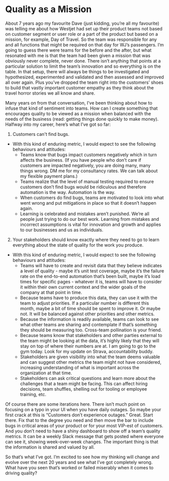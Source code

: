 # Quality as a Mission

About 7 years ago my favourite Dave (just kidding, you’re all my favourite) was telling me about how Westjet had set up their product teams not based on customer segment or user role or a part of the product but based on a mission, for example, Day of Travel. So the team was responsible for any and all functions that might be required on that day for WJ’s passengers. I’m going to guess there were teams for the before and the after, but what resonated with me is that the team had been given a mission that was obviously never complete, never done. There isn’t anything that points at a particular solution to limit the team’s innovation and so everything is on the table. In that setup, there will always be things to be investigated and hypothesized, experimented and validated and then assessed and improved all over again. Plus you’ve dropped the team right into the customers’ shoes to build that vastly important customer empathy as they think about the travel horror stories we all know and share.

Many years on from that conversation, I’ve been thinking about how to infuse that kind of sentiment into teams. How can I create something that encourages quality to be viewed as a mission when balanced with the needs of the business (read: getting things done quickly to make money). Halfway into my career, here’s what I’ve got so far:
1. Customers can't find bugs.
- With this kind of enduring metric, I would expect to see the following behaviours and attitudes:
  - Teams know that bugs impact customers negatively which in turn affects the business. (If you have people who don’t care if customers are impacted negatively, you are doing many, many things wrong. DM me for my consultancy rates. We can talk about my flexible payment plans.)
  - Teams realize that the level of manual testing required to ensure customers don’t find bugs would be ridiculous and therefore automation is the way. Automation is the way.
  - When customers do find bugs, teams are motivated to look into what went wrong and put mitigations in place so that it doesn’t happen again.
  - Learning is celebrated and mistakes aren’t punished. We’re all people just trying to do our best work. Learning from mistakes and incorrect assumptions is vital for innovation and growth and applies to our businesses and us as individuals.

2. Your stakeholders should know exactly where they need to go to learn everything about the state of quality for the work you produce.
- With this kind of enduring metric, I would expect to see the following behaviours and attitudes:
  - Teams will have to create and revisit data that they believe indicates a level of quality - maybe it’s unit test coverage, maybe it’s the failure rate on the end-to-end automation that’s been built, maybe it’s load times for specific pages - whatever it is, teams will have to consider it within their own current context and the wider goals of the company at that point in time.
  - Because teams have to produce this data, they can use it with the team to adjust priorities. If a particular number is different this month, maybe a bit of time should be spent to improve it. Or maybe not. It will be balanced against other priorities and other metrics.
  - Because the information is readily available, teams can look to see what other teams are sharing and contemplate if that’s something they should be measuring too. Cross-team pollination is your friend.
  - Because teams know that stakeholders and other parties external to the team might be looking at the data, it’s highly likely that they will stay on top of where their numbers are at. I am going to go to the gym today. Look for my update on Strava, accountability buddy.
  - Stakeholders are given visibility into what the team deems valuable and can suggest other metrics the team might not have considered, increasing understanding of what is important across the organization at that time.
  - Stakeholders can ask critical questions and learn more about the challenges that a team might be facing. This can affect hiring decisions, team shuffles, shelling out for tooling or employee training, etc.

Of course there are some iterations here. There isn’t much point on focusing on a typo in your UI when you have daily outages. So maybe your first crack at this is “Customers don’t experience outages.” Great. Start there. Fix that to the degree you need and then move the bar to include bugs in critical areas of your product or for your most VIP-est of customers. And you don’t need to have a shiny dashboard to show off a team’s quality metrics. It can be a weekly Slack message that gets posted where everyone can see it, showing week-over-week changes. The important thing is that the information is shared and valued by all.

So that’s what I’ve got. I’m excited to see how my thinking will change and evolve over the next 20 years and see what I’ve got completely wrong. What have you seen that’s worked or failed miserably when it comes to driving quality?
